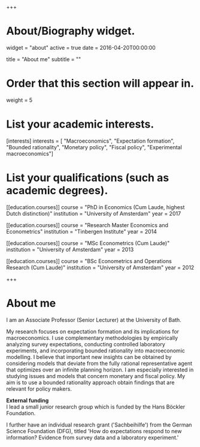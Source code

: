 +++
# About/Biography widget.
widget = "about"
active = true
date = 2016-04-20T00:00:00

title = "About me"
subtitle = ""

# Order that this section will appear in.
weight = 5

# List your academic interests.
[interests]
  interests = [
  "Macroeconomics",
   "Expectation formation",
  "Bounded rationality",
  "Monetary policy",
  "Fiscal policy",
  "Experimental macroeconomics"]

# List your qualifications (such as academic degrees).
[[education.courses]]
  course = "PhD in Economics (Cum Laude, highest Dutch distinction)"
  institution = "University of Amsterdam"
  year = 2017

[[education.courses]]
  course = "Research Master Economics and Econometrics"
  institution = "Tinbergen Institute"
  year = 2014

[[education.courses]]
  course = "MSc Econometrics (Cum Laude)"
  institution = "University of Amsterdam"
  year = 2013

[[education.courses]]
  course = "BSc Econometrics and Operations Research (Cum Laude)"
  institution = "University of Amsterdam"
  year = 2012
 
+++

# About me

I am an Associate Professor (Senior Lecturer) at the University of Bath.

My research focuses on expectation formation and its implications for macroeconomics. I use complementary methodologies by empirically analyzing survey expectations, conducting controlled laboratory experiments, and incorporating bounded rationality into macroeconomic modelling. I believe that important new insights can be obtained by considering models that deviate from the fully rational representative agent that  optimizes over an infinite planning horizon. I am especially interested in studying issues and models that concern monetary and fiscal policy. My aim is to use a bounded rationality approach obtain findings that are relevant for policy makers.

<b> External funding </b> <br>
I lead a small junior research group which is funded by the Hans Böckler Foundation.

I further have an individual research grant ('Sachbeihilfe') from the German Science Foundation (DFG), titled 'How do expectations respond to new information? Evidence from survey data and a laboratory experiment.'